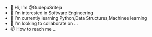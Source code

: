 - 👋 Hi, I’m @GudepuSriteja
- 👀 I’m interested in Software Engineering
- 🌱 I’m currently learning Python,Data Structures,Machinee learning
- 💞️ I’m looking to collaborate on ...
- 📫 How to reach me ...

<!---
GudepuSriteja/GudepuSriteja is a ✨ special ✨ repository because its `README.md` (this file) appears on your GitHub profile.
You can click the Preview link to take a look at your changes.
--->
